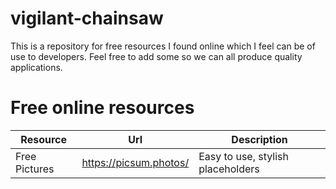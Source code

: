 # vigilant-chainsaw
This is a repository for free resources I found online which I feel can be of use to developers. Feel free to add some so we can all produce quality applications.

# Free online resources

| Resource     |            Url         |           Description            |
| -----------  | ---------------------- | -------------------------------- |
| Free Pictures| https://picsum.photos/ | Easy to use, stylish placeholders|
